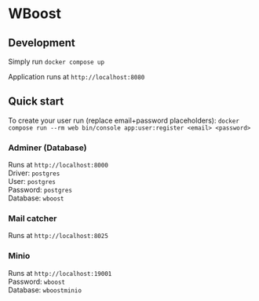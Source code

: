 # WBoost

## Development
Simply run `docker compose up`

Application runs at `http://localhost:8080`

## Quick start
To create your user run (replace email+password placeholders):
`docker compose run --rm web bin/console app:user:register <email> <password>`

### Adminer (Database)

Runs at `http://localhost:8000`  
Driver: `postgres`  
User: `postgres`  
Password: `postgres`  
Database: `wboost`

### Mail catcher

Runs at `http://localhost:8025`

### Minio

Runs at `http://localhost:19001`  
Password: `wboost`  
Database: `wboostminio`
